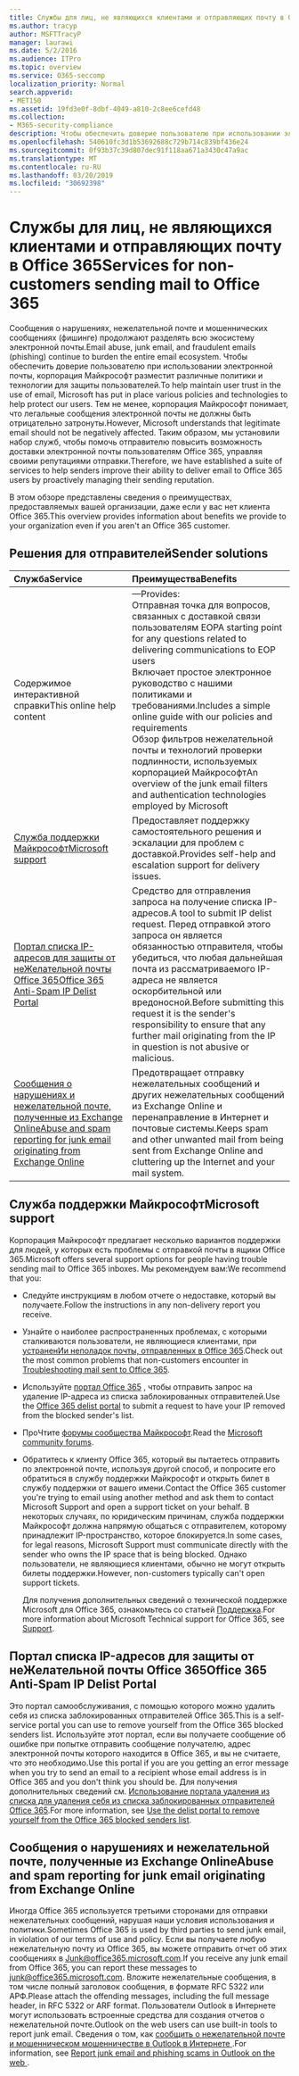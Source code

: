 ```yaml
---
title: Службы для лиц, не являющихся клиентами и отправляющих почту в Office 365
ms.author: tracyp
author: MSFTTracyP
manager: laurawi
ms.date: 5/2/2016
ms.audience: ITPro
ms.topic: overview
ms.service: O365-seccomp
localization_priority: Normal
search.appverid:
- MET150
ms.assetid: 19fd3e0f-8dbf-4049-a810-2c8ee6cefd48
ms.collection:
- M365-security-compliance
description: Чтобы обеспечить доверие пользователю при использовании электронной почты, корпорация Майкрософт разместит различные политики и технологии для защиты пользователей.
ms.openlocfilehash: 540610fc3d1b53692688c729b714c839bf436e24
ms.sourcegitcommit: 0f93b37c39d807dec91f118aa671a3430c47a9ac
ms.translationtype: MT
ms.contentlocale: ru-RU
ms.lasthandoff: 03/20/2019
ms.locfileid: "30692398"
---
```

# <a name="services-for-non-customers-sending-mail-to-office-365"></a><span data-ttu-id="47015-103">Службы для лиц, не являющихся клиентами и отправляющих почту в Office 365</span><span class="sxs-lookup"><span data-stu-id="47015-103">Services for non-customers sending mail to Office 365</span></span>
  
<span data-ttu-id="47015-104">Сообщения о нарушениях, нежелательной почте и мошеннических сообщениях (фишинге) продолжают разделять всю экосистему электронной почты.</span><span class="sxs-lookup"><span data-stu-id="47015-104">Email abuse, junk email, and fraudulent emails (phishing) continue to burden the entire email ecosystem.</span></span> <span data-ttu-id="47015-105">Чтобы обеспечить доверие пользователю при использовании электронной почты, корпорация Майкрософт разместит различные политики и технологии для защиты пользователей.</span><span class="sxs-lookup"><span data-stu-id="47015-105">To help maintain user trust in the use of email, Microsoft has put in place various policies and technologies to help protect our users.</span></span> <span data-ttu-id="47015-106">Тем не менее, корпорация Майкрософт понимает, что легальные сообщения электронной почты не должны быть отрицательно затронуты.</span><span class="sxs-lookup"><span data-stu-id="47015-106">However, Microsoft understands that legitimate email should not be negatively affected.</span></span> <span data-ttu-id="47015-107">Таким образом, мы установили набор служб, чтобы помочь отправителю повысить возможность доставки электронной почты пользователям Office 365, управляя своими репутациями отправки.</span><span class="sxs-lookup"><span data-stu-id="47015-107">Therefore, we have established a suite of services to help senders improve their ability to deliver email to Office 365 users by proactively managing their sending reputation.</span></span>
  
<span data-ttu-id="47015-108">В этом обзоре представлены сведения о преимуществах, предоставляемых вашей организации, даже если у вас нет клиента Office 365.</span><span class="sxs-lookup"><span data-stu-id="47015-108">This overview provides information about benefits we provide to your organization even if you aren't an Office 365 customer.</span></span>
  
## <a name="sender-solutions"></a><span data-ttu-id="47015-109">Решения для отправителей</span><span class="sxs-lookup"><span data-stu-id="47015-109">Sender solutions</span></span>
<span data-ttu-id="47015-110"><a name="sectionSection0"> </a></span><span class="sxs-lookup"><span data-stu-id="47015-110"></span></span>

|<span data-ttu-id="47015-111">**Служба**</span><span class="sxs-lookup"><span data-stu-id="47015-111">**Service**</span></span>|<span data-ttu-id="47015-112">**Преимущества**</span><span class="sxs-lookup"><span data-stu-id="47015-112">**Benefits**</span></span>|
|:-----|:-----|
|<span data-ttu-id="47015-113">Содержимое интерактивной справки</span><span class="sxs-lookup"><span data-stu-id="47015-113">This online help content</span></span>  <br/> | <span data-ttu-id="47015-114">—</span><span class="sxs-lookup"><span data-stu-id="47015-114">Provides:</span></span>  <br/>  <span data-ttu-id="47015-115">Отправная точка для вопросов, связанных с доставкой связи пользователям EOP</span><span class="sxs-lookup"><span data-stu-id="47015-115">A starting point for any questions related to delivering communications to EOP users</span></span>  <br/>  <span data-ttu-id="47015-116">Включает простое электронное руководство с нашими политиками и требованиями.</span><span class="sxs-lookup"><span data-stu-id="47015-116">Includes a simple online guide with our policies and requirements</span></span>  <br/>  <span data-ttu-id="47015-117">Обзор фильтров нежелательной почты и технологий проверки подлинности, используемых корпорацией Майкрософт</span><span class="sxs-lookup"><span data-stu-id="47015-117">An overview of the junk email filters and authentication technologies employed by Microsoft</span></span>  <br/> |
|[<span data-ttu-id="47015-118">Служба поддержки Майкрософт</span><span class="sxs-lookup"><span data-stu-id="47015-118">Microsoft support</span></span>](services-for-non-customers.md#AboutSupport) <br/> |<span data-ttu-id="47015-119">Предоставляет поддержку самостоятельного решения и эскалации для проблем с доставкой.</span><span class="sxs-lookup"><span data-stu-id="47015-119">Provides self-help and escalation support for delivery issues.</span></span>  <br/> |
|[<span data-ttu-id="47015-120">Портал списка IP-адресов для защиты от неЖелательной почты Office 365</span><span class="sxs-lookup"><span data-stu-id="47015-120">Office 365 Anti-Spam IP Delist Portal</span></span>](services-for-non-customers.md#DelistPortal) <br/> |<span data-ttu-id="47015-121">Средство для отправления запроса на получение списка IP-адресов.</span><span class="sxs-lookup"><span data-stu-id="47015-121">A tool to submit IP delist request.</span></span> <span data-ttu-id="47015-122">Перед отправкой этого запроса он является обязанностью отправителя, чтобы убедиться, что любая дальнейшая почта из рассматриваемого IP-адреса не является оскорбительной или вредоносной.</span><span class="sxs-lookup"><span data-stu-id="47015-122">Before submitting this request it is the sender's responsibility to ensure that any further mail originating from the IP in question is not abusive or malicious.</span></span>  <br/> |
|[<span data-ttu-id="47015-123">Сообщения о нарушениях и нежелательной почте, полученные из Exchange Online</span><span class="sxs-lookup"><span data-stu-id="47015-123">Abuse and spam reporting for junk email originating from Exchange Online</span></span>](services-for-non-customers.md#ReportOurJunk) <br/> |<span data-ttu-id="47015-124">Предотвращает отправку нежелательных сообщений и других нежелательных сообщений из Exchange Online и перенаправление в Интернет и почтовые системы.</span><span class="sxs-lookup"><span data-stu-id="47015-124">Keeps spam and other unwanted mail from being sent from Exchange Online and cluttering up the Internet and your mail system.</span></span>  <br/> |
   
## <a name="microsoft-support"></a><span data-ttu-id="47015-125">Служба поддержки Майкрософт</span><span class="sxs-lookup"><span data-stu-id="47015-125">Microsoft support</span></span>
<span data-ttu-id="47015-126"><a name="AboutSupport"> </a></span><span class="sxs-lookup"><span data-stu-id="47015-126"></span></span>

<span data-ttu-id="47015-127">Корпорация Майкрософт предлагает несколько вариантов поддержки для людей, у которых есть проблемы с отправкой почты в ящики Office 365.</span><span class="sxs-lookup"><span data-stu-id="47015-127">Microsoft offers several support options for people having trouble sending mail to Office 365 inboxes.</span></span> <span data-ttu-id="47015-128">Мы рекомендуем вам:</span><span class="sxs-lookup"><span data-stu-id="47015-128">We recommend that you:</span></span>
  
- <span data-ttu-id="47015-129">Следуйте инструкциям в любом отчете о недоставке, который вы получаете.</span><span class="sxs-lookup"><span data-stu-id="47015-129">Follow the instructions in any non-delivery report you receive.</span></span>
    
- <span data-ttu-id="47015-130">Узнайте о наиболее распространенных проблемах, с которыми сталкиваются пользователи, не являющиеся клиентами, при [устраненИи неполадок почты, отправленных в Office 365](troubleshooting-mail-sent-to-office-365.md).</span><span class="sxs-lookup"><span data-stu-id="47015-130">Check out the most common problems that non-customers encounter in [Troubleshooting mail sent to Office 365](troubleshooting-mail-sent-to-office-365.md).</span></span>
    
- <span data-ttu-id="47015-131">Используйте [портал Office 365](https://sender.office.com) , чтобы отправить запрос на удаление IP-адреса из списка заблокированных отправителей.</span><span class="sxs-lookup"><span data-stu-id="47015-131">Use the [Office 365 delist portal](https://sender.office.com) to submit a request to have your IP removed from the blocked sender's list.</span></span> 
    
- <span data-ttu-id="47015-132">ПроЧтите [форумы сообщества Майкрософт](https://community.office365.com/en-us/f/).</span><span class="sxs-lookup"><span data-stu-id="47015-132">Read the [Microsoft community forums](https://community.office365.com/en-us/f/).</span></span>
    
- <span data-ttu-id="47015-133">Обратитесь к клиенту Office 365, который вы пытаетесь отправить по электронной почте, используя другой способ, и попросите его обратиться в службу поддержки Майкрософт и открыть билет в службу поддержки от вашего имени.</span><span class="sxs-lookup"><span data-stu-id="47015-133">Contact the Office 365 customer you're trying to email using another method and ask them to contact Microsoft Support and open a support ticket on your behalf.</span></span> <span data-ttu-id="47015-134">В некоторых случаях, по юридическим причинам, служба поддержки Майкрософт должна напрямую общаться с отправителем, которому принадлежит IP-пространство, которое блокируется.</span><span class="sxs-lookup"><span data-stu-id="47015-134">In some cases, for legal reasons, Microsoft Support must communicate directly with the sender who owns the IP space that is being blocked.</span></span> <span data-ttu-id="47015-135">Однако пользователи, не являющиеся клиентами, обычно не могут открыть билеты поддержки.</span><span class="sxs-lookup"><span data-stu-id="47015-135">However, non-customers typically can't open support tickets.</span></span>
    
     <span data-ttu-id="47015-136">Для получения дополнительных сведений о технической поддержке Microsoft для Office 365, ознакомьтесь со статьей [Поддержка](https://technet.microsoft.com/library/office-365-support.aspx).</span><span class="sxs-lookup"><span data-stu-id="47015-136">For more information about Microsoft Technical support for Office 365, see [Support](https://technet.microsoft.com/library/office-365-support.aspx).</span></span>
    
## <a name="office-365-anti-spam-ip-delist-portal"></a><span data-ttu-id="47015-137">Портал списка IP-адресов для защиты от неЖелательной почты Office 365</span><span class="sxs-lookup"><span data-stu-id="47015-137">Office 365 Anti-Spam IP Delist Portal</span></span>
<span data-ttu-id="47015-138"><a name="DelistPortal"> </a></span><span class="sxs-lookup"><span data-stu-id="47015-138"></span></span>

<span data-ttu-id="47015-139">Это портал самообслуживания, с помощью которого можно удалить себя из списка заблокированных отправителей Office 365.</span><span class="sxs-lookup"><span data-stu-id="47015-139">This is a self-service portal you can use to remove yourself from the Office 365 blocked senders list.</span></span> <span data-ttu-id="47015-140">Используйте этот портал, если вы получаете сообщение об ошибке при попытке отправить сообщение получателю, адрес электронной почты которого находится в Office 365, и вы не считаете, что это необходимо.</span><span class="sxs-lookup"><span data-stu-id="47015-140">Use this portal if you are you getting an error message when you try to send an email to a recipient whose email address is in Office 365 and you don't think you should be.</span></span> <span data-ttu-id="47015-141">Для получения дополнительных сведений см. [Использование портала удаления из списка для удаления себя из списка заблокированных отправителей Office 365](use-the-delist-portal-to-remove-yourself-from-the-office-365-blocked-senders-lis.md).</span><span class="sxs-lookup"><span data-stu-id="47015-141">For more information, see [Use the delist portal to remove yourself from the Office 365 blocked senders list](use-the-delist-portal-to-remove-yourself-from-the-office-365-blocked-senders-lis.md).</span></span>
  
## <a name="abuse-and-spam-reporting-for-junk-email-originating-from-exchange-online"></a><span data-ttu-id="47015-142">Сообщения о нарушениях и нежелательной почте, полученные из Exchange Online</span><span class="sxs-lookup"><span data-stu-id="47015-142">Abuse and spam reporting for junk email originating from Exchange Online</span></span>
<span data-ttu-id="47015-143"><a name="ReportOurJunk"> </a></span><span class="sxs-lookup"><span data-stu-id="47015-143"></span></span>

<span data-ttu-id="47015-144">Иногда Office 365 используется третьими сторонами для отправки нежелательных сообщений, нарушая наши условия использования и политики.</span><span class="sxs-lookup"><span data-stu-id="47015-144">Sometimes Office 365 is used by third parties to send junk email, in violation of our terms of use and policy.</span></span> <span data-ttu-id="47015-145">Если вы получаете любую нежелательную почту из Office 365, вы можете отправить отчет об этих сообщениях в [Junk@office365.microsoft.com](mailto:junk@office365.microsoft.com).</span><span class="sxs-lookup"><span data-stu-id="47015-145">If you receive any junk email from Office 365, you can report these messages to [junk@office365.microsoft.com](mailto:junk@office365.microsoft.com).</span></span> <span data-ttu-id="47015-146">Вложите нежелательные сообщения, в том числе полный заголовок сообщения, в формате RFC 5322 или АРФ.</span><span class="sxs-lookup"><span data-stu-id="47015-146">Please attach the offending messages, including the full message header, in RFC 5322 or ARF format.</span></span> <span data-ttu-id="47015-147">Пользователи Outlook в Интернете могут использовать встроенные средства для создания отчетов о нежелательной почте.</span><span class="sxs-lookup"><span data-stu-id="47015-147">Outlook on the web users can use built-in tools to report junk email.</span></span> <span data-ttu-id="47015-148">Сведения о том, как [сообщить о нежелательной почте и мошенническом мошенничестве в Outlook в Интернете ](report-junk-email-and-phishing-scams-in-outlook-on-the-web-eop.md).</span><span class="sxs-lookup"><span data-stu-id="47015-148">For information, see [Report junk email and phishing scams in Outlook on the web ](report-junk-email-and-phishing-scams-in-outlook-on-the-web-eop.md).</span></span>
  

